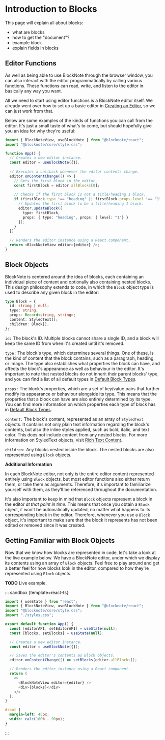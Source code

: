 # Introduction to Blocks

This page will explain all about blocks:

- what are blocks
- how to get the "document"?
- example block
- explain fields in blocks

## Editor Functions

As well as being able to use BlockNote through the browser window, you can also interact with the editor programmatically by calling various functions. These functions can read, write, and listen to the editor in basically any way you want.

All we need to start using editor functions is a BlockNote editor itself. We already went over how to set up a basic editor in [Creating an Editor](quickstart#creating-an-editor), so we can just work from that.

Below are some examples of the kinds of functions you can call from the editor. It's just a small taste of what's to come, but should hopefully give you an idea for why they're useful:

```typescript
import { BlockNoteView, useBlockNote } from "@blocknote/react";
import "@blocknote/core/style.css";

function App() {
  // Creates a new editor instance.
  const editor = useBlockNote({});
  
  // Executes a callback whenever the editor contents change.
  editor.onContentChange(() => {
    // Gets the first block in the editor.
    const firstBlock = editor.allBlocks[0];
    
    // Checks if the first block is not a title/heading 1 block.
    if (firstBlock.type !== "heading" || firstBlock.props.level !== "1") {
      // Updates the first block to be a title/heading 1 block.
      editor.updateBlock({
        type: firstBlock, 
        props: { type: "heading", props: { level: "1"} }
      });
    }
  })
  
  // Renders the editor instance using a React component.
  return <BlockNoteView editor={editor} />;
}
```

## Block Objects

BlockNote is centered around the idea of blocks, each containing an individual piece of content and optionally also containing nested blocks. This design philosophy extends to code, in which the `Block` object type is used to describe any given block in the editor:

```typescript
type Block = {
  id: string | null;
  type: string;
  props: Record<string, string>;
  content: StyledText[];
  children: Block[];
};
```

`id:` The block's ID. Multiple blocks cannot share a single ID, and a block will keep the same ID from when it's created until it's removed.

`type:` The block's type, which determines several things. One of these, is the kind of content that the block contains, such as a paragraph, heading, or image. The type also establishes what properties the block can have, and affects the block's appearance as well as behaviour in the editor. It's important to note that nested blocks do not inherit their parent blocks' type, and you can find a list of all default types in [Default Block Types](block-types#default-block-types).

`props:` The block's properties, which are a set of key/value pairs that further modify its appearance or behaviour alongside its type. This means that the properties that a block can have are also entirely determined by its type. You can find more information on which properties each type of block has in [Default Block Types](block-types#default-block-types).

`content:` The block's content, represented as an array of `StyledText` objects. It contains not only plain text information regarding the block's contents, but also the inline styles applied, such as bold, italic, and text color. This does not include content from any nested blocks. For more information on StyledText objects, visit [Rich Text Content](rich-text.md).

`children:` Any blocks nested inside the block. The nested blocks are also represented using `Block` objects.

**Additional Information**

In each BlockNote editor, not only is the entire editor content represented entirely using `Block` objects, but most editor functions also either return them, or take them as arguments. Therefore, it's important to familiarize yourself with them, as they'll be referenced throughout the documentation.

It's also important to keep in mind that `Block` objects represent a block in the editor _at that point in time_. This means that once you obtain a `Block` object, it won't be automatically updated, no matter what happens to its corresponding block in the editor. Therefore, whenever you use a `Block` object, it's important to make sure that the block it represents has not been edited or removed since it was created.

## Getting Familiar with Block Objects

Now that we know how blocks are represented in code, let's take a look at the live example below. We have a BlockNote editor, under which we display its contents using an array of `Block` objects. Feel free to play around and get a better feel for how blocks look in the editor, compared to how they're represented using `Block` objects.

**TODO** Live example.

::: sandbox {template=react-ts}

```typescript /App.tsx
import { useState } from "react";
import { BlockNoteView, useBlockNote } from "@blocknote/react";
import "@blocknote/core/style.css";
import "./styles.css";

export default function App() {
  const [editorAPI, setEditorAPI] = useState(null);
  const [blocks, setBlocks] = useState(null);

  // Creates a new editor instance.
  const editor = useBlockNote({});

  // Saves the editor's contents as Block objects.
  editor.onContentChange(() => setBlocks(editor.allBlocks));

  // Renders the editor instance using a React component.
  return (
    <>
      <BlockNoteView editor={editor} />
      <div>{blocks}</div>
    </>
  );
}
```

```css /styles.css [hidden]
#root {
  margin-left: 45px;
  width: calc(100% - 90px);
}
```

:::
